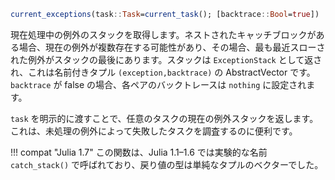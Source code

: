 ```julia
current_exceptions(task::Task=current_task(); [backtrace::Bool=true])
```

現在処理中の例外のスタックを取得します。ネストされたキャッチブロックがある場合、現在の例外が複数存在する可能性があり、その場合、最も最近スローされた例外がスタックの最後にあります。スタックは `ExceptionStack` として返され、これは名前付きタプル `(exception,backtrace)` の AbstractVector です。`backtrace` が false の場合、各ペアのバックトレースは `nothing` に設定されます。

`task` を明示的に渡すことで、任意のタスクの現在の例外スタックを返します。これは、未処理の例外によって失敗したタスクを調査するのに便利です。

!!! compat "Julia 1.7"
    この関数は、Julia 1.1–1.6 では実験的な名前 `catch_stack()` で呼ばれており、戻り値の型は単純なタプルのベクターでした。

